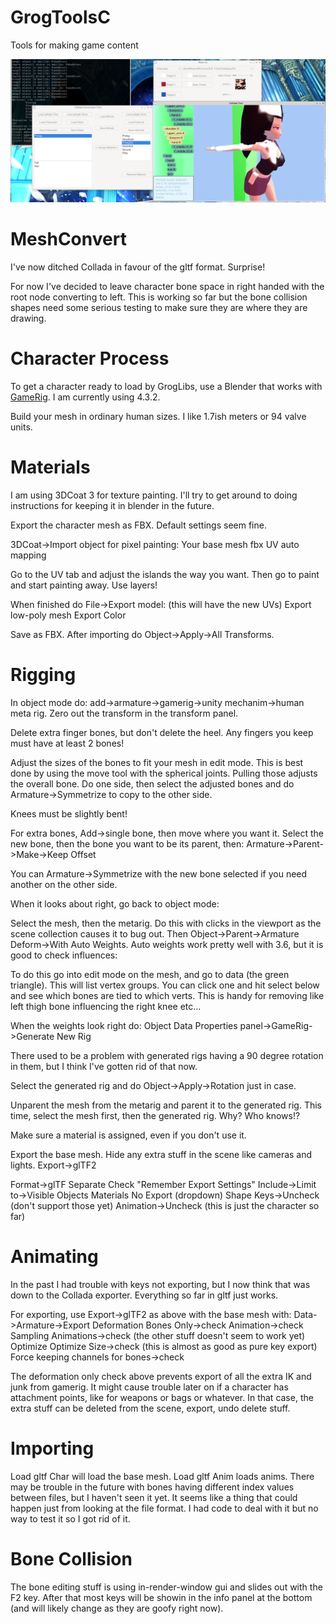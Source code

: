 # GrogToolsC
Tools for making game content

![alt text](https://github.com/Kharzette/MiscMedia/blob/master/ProgrammerArt.png?raw=true "Bad Ludum Dare Art")

# MeshConvert
I've now ditched Collada in favour of the gltf format.  Surprise!

For now I've decided to leave character bone space in right handed with the root node converting to left.  This is working so far but the bone collision shapes need some serious testing to make sure they are where they are drawing.

# Character Process
To get a character ready to load by GrogLibs, use a Blender that works with [GameRig](https://github.com/SAM-tak/BlenderGameRig).  I am currently using 4.3.2.

Build your mesh in ordinary human sizes.  I like 1.7ish meters or 94 valve units.

# Materials
I am using 3DCoat 3 for texture painting.  I'll try to get around to doing instructions for keeping it in blender in the future.

Export the character mesh as FBX.  Default settings seem fine.

3DCoat->Import object for pixel painting:  Your base mesh fbx
	UV auto mapping

Go to the UV tab and adjust the islands the way you want.  Then go to paint and start painting away.  Use layers!

When finished do File->Export model:  (this will have the new UVs)
Export low-poly mesh
Export Color

Save as FBX.  After importing do Object->Apply->All Transforms.

# Rigging
In object mode do:  add->armature->gamerig->unity mechanim->human meta rig.  Zero out the transform in the transform panel.

Delete extra finger bones, but don't delete the heel.  Any fingers you keep must have at least 2 bones!

Adjust the sizes of the bones to fit your mesh in edit mode.  This is best done by using the move tool with the spherical joints.  Pulling those adjusts the overall bone.  Do one side, then select the adjusted bones and do Armature->Symmetrize to copy to the other side.

Knees must be slightly bent!

For extra bones, Add->single bone, then move where you want it.  Select the new bone, then the bone you want to be its parent, then:  Armature->Parent->Make->Keep Offset

You can Armature->Symmetrize with the new bone selected if you need another on the other side.

When it looks about right, go back to object mode:

Select the mesh, then the metarig.  Do this with clicks in the viewport as the scene collection causes it to bug out.  Then Object->Parent->Armature Deform->With Auto Weights.  Auto weights work pretty well with 3.6, but it is good to check influences:

To do this go into edit mode on the mesh, and go to data (the green triangle).  This will list vertex groups.  You can click one and hit select below and see which bones are tied to which verts.  This is handy for removing like left thigh bone influencing the right knee etc...

When the weights look right do: Object Data Properties panel->GameRig->Generate New Rig

There used to be a problem with generated rigs having a 90 degree rotation in them, but I think I've gotten rid of that now.

Select the generated rig and do Object->Apply->Rotation just in case.

Unparent the mesh from the metarig and parent it to the generated rig.  This time, select the mesh first, then the generated rig.  Why?  Who knows!?

Make sure a material is assigned, even if you don't use it.

Export the base mesh.  Hide any extra stuff in the scene like cameras and lights.  Export->glTF2

Format->glTF Separate
Check "Remember Export Settings"
Include->Limit to->Visible Objects
Materials
	No Export (dropdown)
Shape Keys->Uncheck (don't support those yet)
Animation->Uncheck (this is just the character so far)

# Animating
In the past I had trouble with keys not exporting, but I now think that was down to the Collada exporter.  Everything so far in gltf just works.

For exporting, use Export->glTF2 as above with the base mesh with:
Data->Armature->Export Deformation Bones Only->check
Animation->check
Sampling Animations->check (the other stuff doesn't seem to work yet)
Optimize
	Optimize Size->check (this is almost as good as pure key export)
	Force keeping channels for bones->check

The deformation only check above prevents export of all the extra IK and junk from gamerig.  It might cause trouble later on if a character has attachment points, like for weapons or bags or whatever.  In that case, the extra stuff can be deleted from the scene, export, undo delete stuff.

# Importing
Load gltf Char will load the base mesh.  Load gltf Anim loads anims.  There may be trouble in the future with bones having different index values between files, but I haven't seen it yet.  It seems like a thing that could happen just from looking at the file format.  I had code to deal with it but no way to test it so I got rid of it.

# Bone Collision
The bone editing stuff is using in-render-window gui and slides out with the F2 key.  After that most keys will be showin in the info panel at the bottom (and will likely change as they are goofy right now).